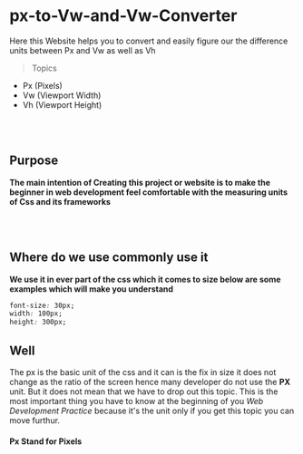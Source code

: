 # px-to-Vw-and-Vw-Converter

Here this Website helps you to convert and easily figure our the difference units between Px and Vw as well as Vh

> Topics

- Px (Pixels)
- Vw (Viewport Width)
- Vh (Viewport Height)

<br>
<br>

## Purpose

**The main intention of Creating this project or website is to make the beginner in web development feel comfortable with the measuring units of Css and its frameworks**

<br>
<br>

## Where do we use commonly use it

**We use it in ever part of the css which it comes to size below are some examples which will make you understand**

```css
font-size: 30px;
width: 100px;
height: 300px;
```

## Well

The px is the basic unit of the css and it can is the fix in size it does not change as the ratio of the screen hence many developer do not use the **PX** unit. But it does not mean that we have to drop out this topic. This is the most important thing you have to know at the beginning of you _Web Development Practice_ because it's the unit only if you get this topic you can move furthur.

#### Px Stand for Pixels
